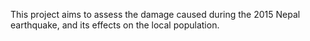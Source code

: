 This project aims to assess the damage caused during the 2015 Nepal earthquake, and its effects on the local
population.
